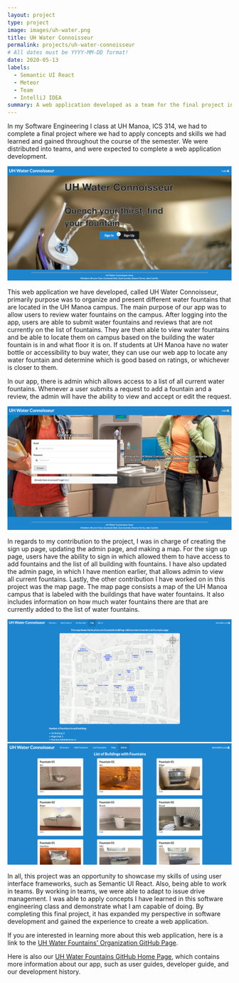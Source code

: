 ```yaml
---
layout: project
type: project
image: images/uh-water.png
title: UH Water Connoisseur
permalink: projects/uh-water-connoisseur
# All dates must be YYYY-MM-DD format!
date: 2020-05-13
labels:
  - Semantic UI React
  - Meteor
  - Team
  - IntelliJ IDEA
summary: A web application developed as a team for the final project in ICS 314.
---
```

In my Software Engineering I class at UH Manoa, ICS 314, we had to complete a final project where we had to apply concepts and skills we had learned and gained throughout the course of the semester. We were distributed into teams, and were expected to complete a web application development.

<img class="ui medium left floated rounded image" src="../images/projectpic.png">

This web application we have developed, called UH Water Connoisseur, primarily purpose was to organize and present different water fountains that are located in the UH Manoa campus. The main purpose of our app was to allow users to review water fountains on the campus. After logging into the app, users are able to submit water fountains and reviews that are not currently on the list of fountains. They are then able to view water fountains and be able to locate them on campus based on the building the water fountain is in and what floor it is on. If students at UH Manoa have no water bottle or accessibility to buy water, they can use our web app to locate any water fountain and determine which is good based on ratings, or whichever is closer to them.

In our app, there is admin which allows access to a list of all current water fountains. Whenever a user submits a request to add a fountain and a review, the admin will have the ability to view and accept or edit the request. 

<img class="ui medium left floated rounded image" src="../images/projectpic3.png">

In regards to my contribution to the project, I was in charge of creating the sign up page, updating the admin page, and making a map. For the sign up page, users have the ability to sign in which allowed them to have access to add fountains and the list of all building with fountains. I have also updated the admin page, in which I have mention earlier, that allows admin to view all current fountains. Lastly, the other contribution I have worked on in this project was the map page. The map page consists a map of the UH Manoa campus that is labeled with the buildings that have water fountains. It also includes information on how much water fountains there are that are currently added to the list of water fountains.

<img class="ui medium right floated rounded image" src="../images/projectpic2.png">

<img class="ui medium floated rounded image" src="../images/projectpic4.png">

In all, this project was an opportunity to showcase my skills of using user interface frameworks, such as Semantic UI React. Also, being able to work in teams. By working in teams, we were able to adapt to issue drive management. I was able to apply concepts I have learned in this software engineering class and demonstrate what I am capable of doing. By completing this final project, it has expanded my perspective in software development and gained the experience to create a web application.

If you are interested in learning more about this web application, here is a link to the [UH Water Fountains' Organization GitHub Page](https://github.com/uh-waterfountain). 

Here is also our [UH Water Fountains GitHub Home Page](https://uh-waterfountain.github.io/), which contains more information about our app, such as user guides, developer guide, and our development history.


